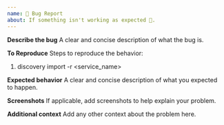 ```yaml
---
name: 🐛 Bug Report
about: If something isn't working as expected 🤔.
---
```


**Describe the bug**
A clear and concise description of what the bug is.

**To Reproduce**
Steps to reproduce the behavior:
1. discovery import -r <service_name>

**Expected behavior**
A clear and concise description of what you expected to happen.

**Screenshots**
If applicable, add screenshots to help explain your problem.

**Additional context**
Add any other context about the problem here.